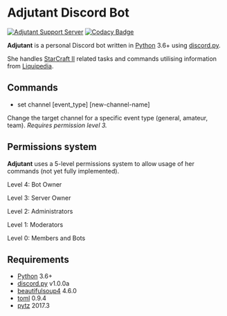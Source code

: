 # Adjutant Discord Bot

[![Adjutant Support Server](https://discordapp.com/api/guilds/391304338099929092/widget.png?style=shield)](https://discord.gg/nfa9jnu)
[![Codacy Badge](https://api.codacy.com/project/badge/Grade/ba5633514ea9401f82156d79122fa0b1)](https://www.codacy.com/app/K4cePhoenix/Adjutant-DiscordBot?utm_source=github.com&amp;utm_medium=referral&amp;utm_content=K4cePhoenix/Adjutant-DiscordBot&amp;utm_campaign=Badge_Grade)

**Adjutant** is a personal Discord bot written in [Python](https://www.python.org "Python homepage") 3.6+ using [discord.py](https://github.com/Rapptz/discord.py).

She handles [StarCraft II](https://starcraft2.com/) related tasks and commands utilising information from [Liquipedia](http://liquipedia.net/).

## Commands

- set channel [event_type] [new-channel-name]

Change the target channel for a specific event type (general, amateur, team).
*Requires permission level 3.*

## Permissions system

**Adjutant** uses a 5-level permissions system to allow usage of her commands (not yet fully implemented).

Level 4: Bot Owner

Level 3: Server Owner

Level 2: Administrators

Level 1: Moderators

Level 0: Members and Bots

## Requirements

- [Python](https://www.python.org "Python homepage") 3.6+
- [discord.py](https://github.com/Rapptz/discord.py) v1.0.0a
- [beautifulsoup4](https://pypi.python.org/pypi/beautifulsoup4) 4.6.0
- [toml](https://pypi.python.org/pypi/toml) 0.9.4
- [pytz](https://pypi.python.org/pypi/pytz/2017.3) 2017.3

